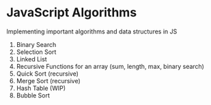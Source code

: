 # JavaScript Algorithms

Implementing important algorithms and data structures in JS

1. Binary Search
2. Selection Sort
3. Linked List
4. Recursive Functions for an array (sum, length, max, binary search)
5. Quick Sort (recursive)
6. Merge Sort (recursive)
7. Hash Table (WIP)
8. Bubble Sort
